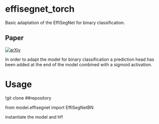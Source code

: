 # effisegnet_torch

Basic adaptation of the EffiSegNet for binary classification.
## Paper
[![arXiv](https://img.shields.io/badge/arXiv-2407.16298-b31b1b.svg)](https://arxiv.org/abs/2407.16298)

In order to adapt the model for binary classification a prediction head has been added at the end of the model combined with a sigmoid activation.


# Usage

!git clone ##repository

from model.effisegnet import EffiSegNetBN

instantiate the model and hf!